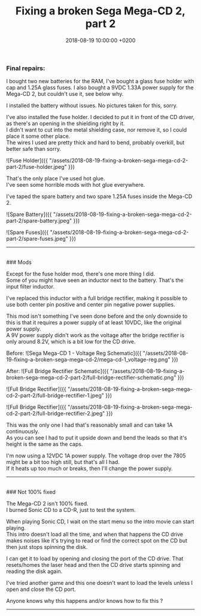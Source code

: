 ﻿---
layout: post
title:  "Fixing a broken Sega Mega-CD 2, part 2"
date:   2018-08-19 10:00:00 +0200
categories: [electronics, repair, Sega]
---
### Final repairs:

I bought two new batteries for the RAM, I've bought a glass fuse holder with cap and 1.25A glass fuses.
I also bought a 9VDC 1.33A power supply for the Mega-CD 2, but couldn't use it, see below why.

I installed the battery without issues. No pictures taken for this, sorry.

I've also installed the fuse holder. I decided to put it in front of the CD driver, as there's an opening in the shielding right by it.<br/>
I didn't want to cut into the metal shielding case, nor remove it, so I could place it some other place.<br/>
The wires I used are pretty thick and hard to bend, probably overkill, but better safe than sorry.

![Fuse Holder]({{ "/assets/2018-08-19-fixing-a-broken-sega-mega-cd-2-part-2/fuse-holder.jpeg" }})

That's the only place I've used hot glue.<br/>
I've seen some horrible mods with hot glue everywhere.

I've taped the spare battery and two spare 1.25A fuses inside the Mega-CD 2.<br/>

![Spare Battery]({{ "/assets/2018-08-19-fixing-a-broken-sega-mega-cd-2-part-2/spare-battery.jpeg" }})

![Spare Fuses]({{ "/assets/2018-08-19-fixing-a-broken-sega-mega-cd-2-part-2/spare-fuses.jpeg" }})

***********************
<br/>
### Mods

Except for the fuse holder mod, there's one more thing I did.<br/>
Some of you might have seen an inductor next to the battery. That's the input filter inductor.

I've replaced this inductor with a full bridge rectifier, making it possible to use both center pin positive and center pin negative power supplies.

This mod isn't something I've seen done before and the only downside to this is that it requires a power supply of at least 10VDC, like the original power supply.<br/>
A 9V power supply didn't work as the voltage after the bridge rectifier is only around 8.2V, which is a bit low for the CD drive.<br/>

Before:
![Sega Mega-CD 1 - Voltage Reg Schematic]({{ "/assets/2018-08-19-fixing-a-broken-sega-mega-cd-2/mega-cd-1_voltage-reg.png" }})

After:
![Full Bridge Rectifier Schematic]({{ "/assets/2018-08-19-fixing-a-broken-sega-mega-cd-2-part-2/full-bridge-rectifier-schematic.png" }})

![Full Bridge Rectifier]({{ "/assets/2018-08-19-fixing-a-broken-sega-mega-cd-2-part-2/full-bridge-rectifier-1.jpeg" }})

![Full Bridge Rectifier]({{ "/assets/2018-08-19-fixing-a-broken-sega-mega-cd-2-part-2/full-bridge-rectifier-2.jpeg" }})

This was the only one I had that's reasonably small and can take 1A continuously.<br/>
As you can see I had to put it upside down and bend the leads so that it's height is the same as the caps.

I'm now using a 12VDC 1A power supply. The voltage drop over the 7805 might be a bit too high still, but that's all I had.<br/>
If it heats up too much or breaks, then I'll change the power supply.

***************************
<br/>
### Not 100% fixed

The Mega-CD 2 isn't 100% fixed.<br/>
I burned Sonic CD to a CD-R, just to test the system.

When playing Sonic CD, I wait on the start menu so the intro movie can start playing.<br/>
This intro doesn't load all the time, and when that happens the CD drive makes noises like it's trying to read or find the correct spot on the CD but then just stops spinning the disk.

I can get it to load by opening and closing the port of the CD drive. That resets/homes the laser head and then the CD drive starts spinning and reading the disk again.

I've tried another game and this one doesn't want to load the levels unless I open and close the CD port.

Anyone knows why this happens and/or knows how to fix this ?

******************************